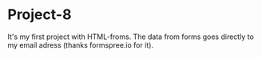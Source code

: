 # Project-8
It's my first project with HTML-froms.
The data from forms goes directly to my email adress (thanks formspree.io for it).
